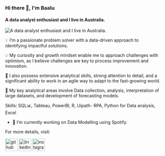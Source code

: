 ### Hi there 👋, I'm Baalu
####  A data analyst enthusiast and I live in Australia.
![ A data analyst enthusiast and I live in Australia.](https://pbs.twimg.com/media/GJB88rnbEAAGgPu?format=jpg&name=medium)

💡 I’m a passionate problem solver with a data-driven approach to identifying impactful solutions.

💡 My curiosity and growth mindset enable me to approach challenges with optimism, as I believe challenges are key to process improvement and innovation.

🧲 I also possess extensive analytical skills, strong attention to detail, and a significant ability to work in an agile way to adapt to the fast-growing world. 

🧲 My key analytical areas involve Data collection, analysis, interpretation of large datasets, and development of forecasting models. 

Skills: SQL📊, Tableau, PowerBI, R, Uipath- RPA, Python for Data analysis, Excel

- 🔭 I’m currently working on Data Modelling using Spotify.
  
For more details, visit:

[<img src='https://cdn.jsdelivr.net/npm/simple-icons@3.0.1/icons/github.svg' alt='github' height='40'>](https://github.com/Baalu-Ss)  [<img src='https://cdn.jsdelivr.net/npm/simple-icons@3.0.1/icons/linkedin.svg' alt='linkedin' height='40'>](https://www.linkedin.com/in/baalu-ss/)  [<img src='https://cdn.jsdelivr.net/npm/simple-icons@3.0.1/icons/instagram.svg' alt='instagram' height='40'>](https://www.instagram.com/baalu_ss/)  

